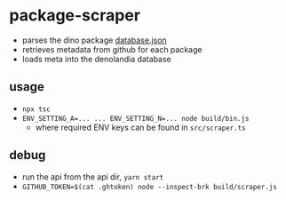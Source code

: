 # package-scraper

- parses the dino package [database.json](https://raw.githubusercontent.com/denoland/registry/master/src/database.json)
- retrieves metadata from github for each package
- loads meta into the denolandia database

## usage

- `npx tsc`
- `ENV_SETTING_A=... ... ENV_SETTING_N=... node build/bin.js`
   - where required ENV keys can be found in `src/scraper.ts`

## debug

- run the api from the api dir, `yarn start`
- `GITHUB_TOKEN=$(cat .ghtoken) node --inspect-brk build/scraper.js`
